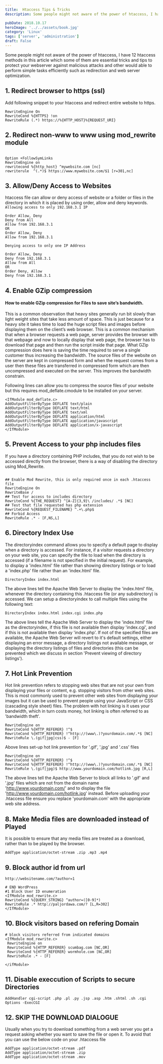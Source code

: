 ```yaml
---
title:	Htaccess Tips & Tricks 
description: Some people might not aware of the power of htaccess, I have 12 htaccess methods in this article which some of them are essential tricks and tips to protect your webserver against malicious attacks and other would able to perform simple tasks efficiently such as redirection and web server optimization.

pubDate: 2018.10.17
heroImage: '../../assets/book.jpg'
category: 'Linux'
tags: ['server', 'administration']
draft: False
---
```


Some people might not aware of the power of htaccess, I have 12 htaccess methods in this article which some of them are essential tricks and tips to protect your webserver against malicious attacks and other would able to perform simple tasks efficiently such as redirection and web server optimization.   

## 1. Redirect browser to https (ssl)
Add following snippet to your htaccess and redirect entire website to https.
```
RewriteEngine On
RewriteCond %{HTTPS} !on
RewriteRule (.*) https://%{HTTP_HOST}%{REQUEST_URI}

```
## 2. Redirect non-www to www using mod_rewrite  module
```

Option +FollowSymLinks
RewriteEngine on
rewritecond %{http_host} ^mywebsite.com [nc]
rewriterule  ^(.*)$ https://www.mywebsite.com/$1 [r=301,nc]

```

## 3. Allow/Deny Access to Websites
htaccess file can allow or deny access of website or a folder or files in the directory in which it is placed by using order, allow and deny keywords.
`Allowing access to only 192.168.3.1 IP`
```
Order Allow, Deny
Deny from All
Allow from 192.168.3.1
OR
Order Allow, Deny
Allow from 192.168.3.1
```
`Denying access to only one IP Address`   
```
Order Allow, Deny
Deny from 192.168.3.1
Allow from All
OR
Order Deny, Allow
Deny from 192.168.3.1
```



## 4. Enable GZip compression
#### How to enable GZip compression for Files to save site’s bandwidth.
This is a common observation that heavy sites generally run bit slowly than light weight sites that take less amount of space. This is just because for a heavy site it takes time to load the huge script files and images before displaying them on the client’s web browser.
This is a common mechanism that when a browser requests a web page, server provides the browser with that webpage and now to locally display that web page, the browser has to download that page and then run the script inside that page.
What GZip compression does here is saving the time required to serve a single customer thus increasing the bandwidth. The source files of the website on the server are kept in compressed form and when the request comes from a user then these files are transferred in compressed form which are then uncompressed and executed on the server. This improves the bandwidth constrain.   


Following lines can allow you to compress the source files of your website but this requires mod_deflate.cmodule to be installed on your server.
```
<IfModule mod_deflate.c>
AddOutputFilterByType DEFLATE text/plain
AddOutputFilterByType DEFLATE text/html
AddOutputFilterByType DEFLATE text/xml
AddOutputFilterByType DEFLATE application/html
AddOutputFilterByType DEFLATE application/javascript
AddOutputFilterByType DEFLATE application/x-javascript
</IfModule>
```
## 5. Prevent Access to your php includes files
If you have a directory containing PHP includes, that you do not wish to be accessed directly from the browser, there is a way of disabling the directory using Mod_Rewrite. 
```

## Enable Mod Rewrite, this is only required once in each .htaccess file
RewriteEngine On 
RewriteBase / 
## Test for access to includes directory
RewriteCond %{THE_REQUEST} ^[A-Z]{3,9}\ /includes/ .*$ [NC] 
## Test that file requested has php extension 
RewriteCond %{REQUEST_FILENAME} ^.+\.php$ 
## Forbid Access 
RewriteRule .* - [F,NS,L]
```
## 6. Directory Index Use
The directoryindex command allows you to specify a default page to display when a directory is accessed. For instance, if a visitor requests a directory on your web site, you can specify the file to load when the directory is accessed (if a filename is not specified in the initial request). For example, to display a 'index.html' file rather than showing directory listings or to load a 'index.php' file rather than an 'index.html' file.
```
DirectoryIndex index.html
```
The above lines tell the Apache Web Server to display the 'index.html' file, whenever the directory containing this .htaccess file (or any subdirectory) is accessed.
We can setup a directoryindex to call multiple files using the following text:
```
DirectoryIndex index.html index.cgi index.php
```
The above lines tell the Apache Web Server to display the 'index.html' file as the directoryindex, if this file is not available then display 'index.cgi', and if this is not available then display 'index.php'.
If not of the specified files are available, the Apache Web Server will revert to it's default settings, either displaying an error message, a directory listings not available message, or displaying the directory listings of files and directories (this can be prevented which we discuss in section 'Prevent viewing of directory listings').

## 7. Hot Link Prevention
Hot link prevention refers to stopping web sites that are not your own from displaying your files or content, e.g. stopping visitors from other web sites. This is most commonly used to prevent other web sites from displaying your images but it can be used to prevent people using your JavaScript or CSS (cascading style sheet) files. The problem with hot linking is it uses your bandwidth, which in turn costs money, hot linking is often referred to as 'bandwidth theft'.
```
RewriteEngine on
RewriteCond %{HTTP_REFERER} !^$
RewriteCond %{HTTP_REFERER} !^http://(www\.)?yourdomain.com/.*$ [NC]
RewriteRule \.(gif|jpg|css)$ - [F]
```
Above lines  set-up hot link prevention for '.gif', '.jpg' and '.css' files
```
RewriteEngine on
RewriteCond %{HTTP_REFERER} !^$
RewriteCond %{HTTP_REFERER} !^http://(www\.)?yourdomain.com/.*$ [NC]
RewriteRule \.(gif|jpg)$ http://www.yourdomain.com/hotlink.jpg [R,L]
```
The above lines tell the Apache Web Server to block all links to '.gif' and '.jpg' files which are not from the domain name 'http://www.yourdomain.com/' and to display the file 'http://www.yourdomain.com/hotlink.jpg' instead. Before uploading your .htaccess file ensure you replace 'yourdomain.com' with the appropriate web site address.

## 8. Make Media files are downloaded instead of Played
It is possible to ensure that any media files are treated as a download, rather than to be played by the browser.
```
AddType application/octet-stream .zip .mp3 .mp4
```
## 9. Block author id from url
`http://websitename.com/?author=1`
```
# END WordPress
#1 Block User ID enumeration
<IfModule mod_rewrite.c>
RewriteCond %{QUERY_STRING} ^author=([0-9]*)
RewriteRule .* http://paljordawa.com/? [L,R=302]
</IfModule>
```
## 10. Block visitors based on refering Domain

```
# block visitors referred from indicated domains
<IfModule mod_rewrite.c>
 RewriteEngine on
 RewriteCond %{HTTP_REFERER} scumbag.com [NC,OR]
 RewriteCond %{HTTP_REFERER} wormhole.com [NC,OR]
 RewriteRule .* - [F]
 
</ifModule>
```
## 11. Disable execcution of Scripts to secure Directories
```
AddHandler cgi-script .php .pl .py .jsp .asp .htm .shtml .sh .cgi
Options -ExecCGI
```
## 12.  SKIP THE DOWNLOAD DIALOGUE
Usually when you try to download something from a web server you get a request asking whether you want to save the file or open it. To avoid that you can use the below code on your .htaccess file
```
AddType application/octet-stream .pdf
AddType application/octet-stream .zip
AddType application/octet-stream .mov
```
